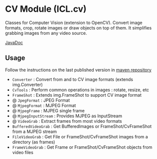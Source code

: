 # CV Module (ICL.cv)

Classes for Computer Vision (extension to OpenCV). 
Convert image formats, crop, rotate images or draw 
objects on top of them. It simplifies grabbing images 
from any video source.

[JavaDoc](docs/index.html)

## Usage

Follow the instructions on the last published version in [maven repository](https://mvnrepository.com/artifact/com.intellisrc/cv)

* `Converter` : Convert from and to CV image formats (extends img.Converter)
* `CvTools` : Perform common operations in images : rotate, resize, etc
* `FrameShot` : Extends img.FrameShot to support CV image format
* @ `JpegFormat` : JPEG Format
* @ `MjpegFormat` : MJPEG Format
* @ `MjpegFrame` : MJPEG single frame
* @ `MjpegInputStream` : Provides MJPEG as InputStream
* @ `VideoGrab` : Extract frames from most video formats
* `BufferedVideoGrab` : Get BufferedImages or FrameShot/CvFrameShot from a MJPEG stream
* `FileVideoGrab` : Get File or FrameShot/CvFrameShot images from a directory (as frames)
* `FrameVideoGrab` : Get Frame or FrameShot/CvFrameShot objects from video files
